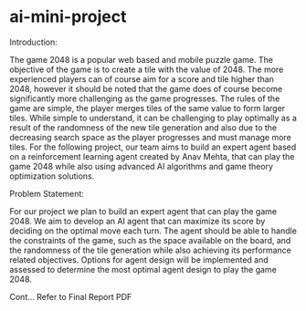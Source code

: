 ﻿# ai-mini-project

Introduction:

The game 2048 is a popular web based and mobile puzzle game. The objective of the game is to create a tile with the value of 2048. The more experienced players can of course aim for a score and tile higher than 2048, however it should be noted that the game does of course become significantly more challenging as the game progresses. The rules of the game are simple, the player merges tiles of the same value to form larger tiles. While simple to understand, it can be challenging to play optimally as a result of the randomness of the new tile generation and also due to the decreasing search space as the player progresses and must manage more tiles. For the following project, our team aims to build an expert agent based on a reinforcement learning agent created by Anav Mehta, that can play the game 2048 while also using advanced AI algorithms and game theory optimization solutions.

Problem Statement:

For our project we plan to build an expert agent that can play the game 2048. We aim to develop an AI agent that can maximize its score by deciding on the optimal move each turn. The agent should be able to handle the constraints of the game, such as the space available on the board, and the randomness of the tile generation while also achieving its performance related objectives. Options for agent design will be implemented and assessed to determine the most optimal agent design to play the game 2048.

Cont...
Refer to Final Report PDF
